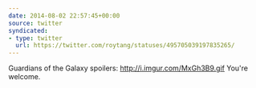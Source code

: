 ```yaml
---
date: 2014-08-02 22:57:45+00:00
source: twitter
syndicated:
- type: twitter
  url: https://twitter.com/roytang/statuses/495705039197835265/
---
```


Guardians of the Galaxy spoilers: http://i.imgur.com/MxGh3B9.gif You're welcome.